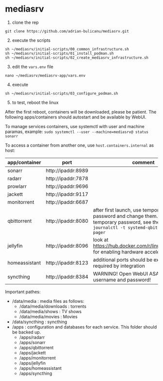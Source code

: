 # mediasrv

1. clone the rep
```
git clone https://github.com/adrian-bulicanu/mediasrv.git
```
2. execute the scripts
```
sh ~/mediasrv/initial-scripts/00_common_infrastructure.sh
sh ~/mediasrv/initial-scripts/01_install_podman.sh
sh ~/mediasrv/initial-scripts/02_create_mediasrv_infrastructure.sh
```
3. edit the ```vars.env``` file
```
nano ~/mediasrv/mediasrv-app/vars.env
```
4. execute
```
sh ~/mediasrv/initial-scripts/03_configure_podman.sh
```
5. to test, reboot the linux

After the first reboot, containers will be downloaded, please be patient. The following apps/containers should autostart and be available by WebUI.

To manage services containers, use systemctl with user and machine paramas, example:
```sudo systemctl --user --machine=mediasrv@ status sonarr```

To access a container from another one, use ```host.containers.internal``` as host:

|app/container| port               | comment |
| ----------- | ------------------ | ------- |
| sonarr      | http://ipaddr:8989 |         |
| radarr      | http://ipaddr:7878 |         |
| prowlarr    | http://ipaddr:9696 |         |
| jackett     | http://ipaddr:9117 |         |
| monitorrent | http://ipaddr:6687 |         |
| qbittorrent | http://ipaddr:8080 | after first launch, use temporary admin password and change them. To see the temporary password, see the logs: ```journalctl -t systemd-qbittorrent --no-pager``` |
| jellyfin    | http://ipaddr:8096 | look at https://hub.docker.com/r/linuxserver/jellyfin for enabling hardware acceleration |
|homeassistant| http://ipaddr:8123 | additional ports should be exposed, if required by integration |
|syncthing    | http://ipaddr:8384 | WARNING! Open WebUI ASAP and set an username and password! |

Important pathes:
* /data/media : media files as follows:
  * /data/media/downloads : torrents
  * /data/media/shows : TV shows
  * /data/media/movies : Movies
* /data/syncthing : syncthing
* /apps : configuration and databases for each service. This folder should be backed up.
  * /apps/radarr
  * /apps/sonarr
  * /apps/qbittorrent
  * /apps/jackett
  * /apps/monitorrent
  * /apps/jellyfin
  * /apps/homeassistant
  * /apps/syncthing
